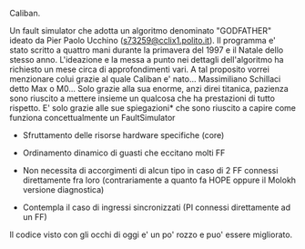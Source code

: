 Caliban.                                                                  
                                                                          
  Un fault simulator che adotta un algoritmo denominato "GODFATHER"       
ideato da Pier Paolo Ucchino (s73259@cclix1.polito.it).
Il programma e' stato scritto a quattro mani durante la primavera 
del 1997 e il Natale dello stesso anno. L'ideazione e la messa a punto nei
dettagli dell'algoritmo ha richiesto un mese circa di approfondimenti vari.
A tal proposito vorrei menzionare colui grazie al quale Caliban e' nato...
Massimiliano Schillaci detto Max o M0... Solo grazie alla sua enorme, anzi
direi titanica, pazienza sono riuscito a mettere insieme un qualcosa che
ha prestazioni di tutto rispetto. E' solo grazie alle sue spiegazioni*
che sono riuscito a capire come funziona concettualmente un FaultSimulator

- Sfruttamento delle risorse hardware specifiche (core)

- Ordinamento dinamico di guasti che eccitano molti FF

- Non necessita di accorgimenti di alcun tipo in caso
  di 2 FF connessi direttamente fra loro (contrariamente
  a quanto fa HOPE oppure il Molokh versione diagnostica)

- Contempla il caso di ingressi sincronizzati (PI connessi
  direttamente ad un FF)

Il codice visto con gli occhi di oggi e' un po' rozzo e puo' essere
migliorato.
